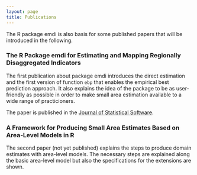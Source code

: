 ```yaml
---
layout: page
title: Publications
---
```


The R package emdi is also basis for some published papers that will be introduced in the following. 

### The R Package emdi for Estimating and Mapping Regionally Disaggregated Indicators

The first publication about package emdi introduces the direct estimation and the first version of function `ebp` that enables the empirical best prediction approach. It also explains the idea of the package to be as user-friendly as possible in order to make small area estimation available to a wide range of practicioners. 

The paper is published in the [Journal of Statistical Software](https://www.jstatsoft.org/article/view/v091i07).

### A Framework for Producing Small Area Estimates Based on Area-Level Models in R

The second paper (not yet published) explains the steps to produce domain estimates with area-level models. The necessary steps are explained along the basic area-level model but also the specifications for the extensions are shown. 

